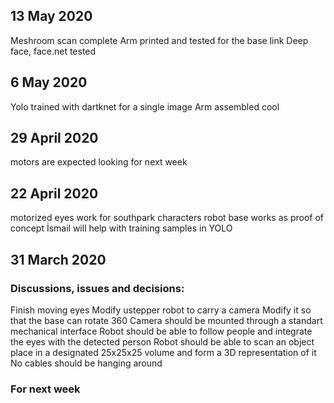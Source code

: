 ## 13 May 2020
Meshroom scan complete
Arm printed and tested for the base link
Deep face, face.net tested

## 6 May 2020
Yolo trained with dartknet for a single image
Arm assembled
cool

## 29 April 2020
motors are expected
looking for next week

## 22 April 2020
motorized eyes work for southpark characters
robot base works as proof of concept
İsmail will help with training samples in YOLO

## 31 March 2020

### Discussions, issues and decisions:  
Finish moving eyes
Modify ustepper robot to carry a camera
Modify it so that the base can rotate 360
Camera should be mounted through a standart mechanical interface
Robot should be able to follow people and integrate the eyes with the detected person
Robot should be able to scan an object place in a designated 25x25x25 volume and form a 3D representation of it
No cables should be hanging around

### For next week
